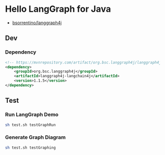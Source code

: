 # Hello LangGraph for Java

- [bsorrentino/langgraph4j](https://github.com/bsorrentino/langgraph4j)

## Dev

### Dependency

```xml
<!-- https://mvnrepository.com/artifact/org.bsc.langgraph4j/langgraph4j-langchain4j -->
<dependency>
    <groupId>org.bsc.langgraph4j</groupId>
    <artifactId>langgraph4j-langchain4j</artifactId>
    <version>1.1.5</version>
</dependency>
```

## Test

### Run LangGraph Demo
```sh
sh test.sh testGraphRun
```

### Generate Graph Diagram

```sh
sh test.sh testGraphing
```